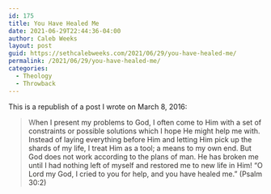 ```yaml
---
id: 175
title: You Have Healed Me
date: 2021-06-29T22:44:36-04:00
author: Caleb Weeks
layout: post
guid: https://sethcalebweeks.com/2021/06/29/you-have-healed-me/
permalink: /2021/06/29/you-have-healed-me/
categories:
  - Theology
  - Throwback
---
```

This is a republish of a post I wrote on March 8, 2016:
<blockquote>W<span style="color:rgb(54,52,49); font-family:" librebaskerville",baskerville,"bookantiqua",georgia,times,serif; font-size:16px; font-style:normal; font-variant-ligatures:normal; font-variant-caps:normal; font-weight:400; letter-spacing:normal; orphans:2text-indent:0px; text-transform:none; white-space:normal; widows:2; word-spacing:0px; -webkit-text-stroke-width:0px; background-color:rgb(250,249,245); text-decoration-style:initial; text-decoration-color:initial; display:inline!important; float:none; text-align:left;">hen I present my problems to God, I often come to Him with a set of constraints or possible solutions which I hope He might help me with. Instead of laying everything before Him and letting Him pick up the shards of my life, I treat Him as a tool; a means to my own end. But God does not work according to the plans of man. He has broken me until I had nothing left of myself and restored me to new life in Him! “O Lord my God, I cried to you for help, and you have healed me.” (Psalm 30:2)</span></blockquote>